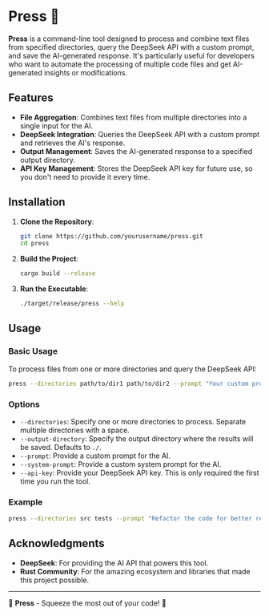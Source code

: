 # Press 🍇

**Press** is a command-line tool designed to process and combine text files from specified directories, query the DeepSeek API with a custom prompt, and save the AI-generated response. It's particularly useful for developers who want to automate the processing of multiple code files and get AI-generated insights or modifications.

## Features

- **File Aggregation**: Combines text files from multiple directories into a single input for the AI.
- **DeepSeek Integration**: Queries the DeepSeek API with a custom prompt and retrieves the AI's response.
- **Output Management**: Saves the AI-generated response to a specified output directory.
- **API Key Management**: Stores the DeepSeek API key for future use, so you don't need to provide it every time.

## Installation

1. **Clone the Repository**:
   ```bash
   git clone https://github.com/yourusername/press.git
   cd press
   ```

2. **Build the Project**:
   ```bash
   cargo build --release
   ```

3. **Run the Executable**:
   ```bash
   ./target/release/press --help
   ```

## Usage

### Basic Usage

To process files from one or more directories and query the DeepSeek API:

```bash
press --directories path/to/dir1 path/to/dir2 --prompt "Your custom prompt here" --api-key YOUR_API_KEY
```

### Options

- `--directories`: Specify one or more directories to process. Separate multiple directories with a space.
- `--output-directory`: Specify the output directory where the results will be saved. Defaults to `./`.
- `--prompt`: Provide a custom prompt for the AI.
- `--system-prompt`: Provide a custom system prompt for the AI.
- `--api-key`: Provide your DeepSeek API key. This is only required the first time you run the tool.

### Example

```bash
press --directories src tests --prompt "Refactor the code for better readability" --output-directory ./output
```

## Acknowledgments

- **DeepSeek**: For providing the AI API that powers this tool.
- **Rust Community**: For the amazing ecosystem and libraries that made this project possible.

---

🍇 **Press** - Squeeze the most out of your code! 🍇
